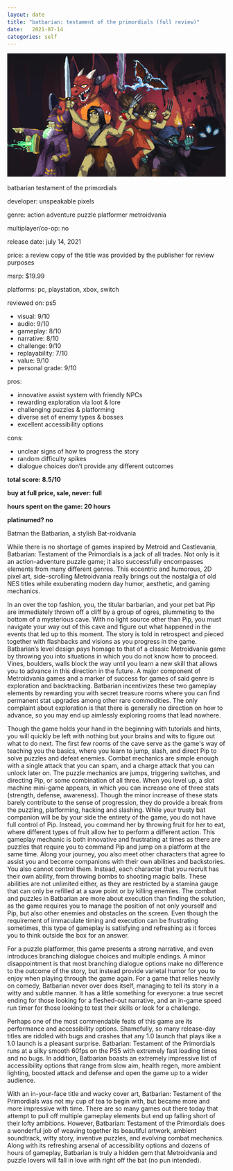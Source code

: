 ```yaml
---
layout: date
title: "batbarian: testament of the primordials (full review)"
date:   2021-07-14
categories: self
---
```


![mos](/assets/img/batbarian.jpg)

batbarian testament of the primordials

developer: unspeakable pixels

genre: action adventure puzzle platformer metroidvania

multiplayer/co-op: no

release date: july 14, 2021

price: a review copy of the title was provided by the publisher for review purposes

msrp: $19.99

platforms: pc, playstation, xbox, switch

reviewed on: ps5

- visual: 9/10
- audio: 9/10
- gameplay: 8/10
- narrative: 8/10
- challenge: 9/10
- replayability: 7/10
- value: 9/10
- personal grade: 9/10

pros:
- innovative assist system with friendly NPCs
- rewarding exploration via loot & lore
- challenging puzzles & platforming
- diverse set of enemy types & bosses
- excellent accessibility options

cons:
- unclear signs of how to progress the story
- random difficulty spikes
- dialogue choices don’t provide any different outcomes

**total score: 8.5/10**

**buy at full price, sale, never: full**

**hours spent on the game: 20 hours**

**platinumed? no**

Batman the Batbarian, a stylish Bat-roidvania

While there is no shortage of games inspired by Metroid and Castlevania, Batbarian: Testament of the Primordials is a jack of all trades. Not only is it an action-adventure puzzle game; it also successfully encompasses elements from many different genres. This eccentric and humorous, 2D pixel art, side-scrolling Metroidvania really brings out the nostalgia of old NES titles while exuberating modern day humor, aesthetic, and gaming mechanics.

In an over the top fashion, you, the titular barbarian, and your pet bat Pip are immediately thrown off a cliff by a group of ogres, plummeting to the bottom of a mysterious cave. With no light source other than Pip, you must navigate your way out of this cave and figure out what happened in the events that led up to this moment. The story is told in retrospect and pieced together with flashbacks and visions as you progress in the game. Batbarian’s level design pays homage to that of a classic Metroidvania game by throwing you into situations in which you do not know how to proceed. Vines, boulders, walls block the way until you learn a new skill that allows you to advance in this direction in the future. A major component of Metroidvania games and a marker of success for games of said genre is exploration and backtracking. Batbarian incentivizes these two gameplay elements by rewarding you with secret treasure rooms where you can find permanent stat upgrades among other rare commodities. The only complaint about exploration is that there is generally no direction on how to advance, so you may end up aimlessly exploring rooms that lead nowhere. 

Though the game holds your hand in the beginning with tutorials and hints, you will quickly be left with nothing but your brains and wits to figure out what to do next. The first few rooms of the cave serve as the game's way of teaching you the basics, where you learn to jump, slash, and direct Pip to solve puzzles and defeat enemies. Combat mechanics are simple enough with a single attack that you can spam, and a charge attack that you can unlock later on. The puzzle mechanics are jumps, triggering switches, and directing Pip, or some combination of all three. When you level up, a slot machine mini-game appears, in which you can increase one of three stats (strength, defense, awareness). Though the minor increase of these stats barely contribute to the sense of progression, they do provide a break from the puzzling, platforming, hacking and slashing. While your trusty bat companion will be by your side the entirety of the game, you do not have full control of Pip. Instead, you command her by throwing fruit for her to eat, where different types of fruit allow her to perform a different action. This gameplay mechanic is both innovative and frustrating at times as there are puzzles that require you to command Pip and jump on a platform at the same time. Along your journey, you also meet other characters that agree to assist you and become companions with their own abilities and backstories. You also cannot control them. Instead, each character that you recruit has their own ability, from throwing bombs to shooting magic balls. These abilities are not unlimited either, as they are restricted by a stamina gauge that can only be refilled at a save point or by killing enemies. The combat and puzzles in Batbarian are more about execution than finding the solution, as the game requires you to manage the position of not only yourself and Pip, but also other enemies and obstacles on the screen. Even though the requirement of immaculate timing and execution can be frustrating sometimes, this type of gameplay is satisfying and refreshing as it forces you to think outside the box for an answer.

For a puzzle platformer, this game presents a strong narrative, and even introduces branching dialogue choices and multiple endings. A minor disappointment is that most branching dialogue options make no difference to the outcome of the story, but instead provide varietal humor for you to enjoy when playing through the game again. For a game that relies heavily on comedy, Batbarian never over does itself, managing to tell its story in a witty and subtle manner. It has a little something for everyone: a true secret ending for those looking for a fleshed-out narrative, and an in-game speed run timer for those looking to test their skills or look for a challenge.

Perhaps one of the most commendable feats of this game are its performance and accessibility options. Shamefully, so many release-day titles are riddled with bugs and crashes that any 1.0 launch that plays like a 1.0 launch is a pleasant surprise. Batbarian: Testament of the Primordials runs at a silky smooth 60fps on the PS5 with extremely fast loading times and no bugs. In addition, Batbarian boasts an extremely impressive list of accessibility options that range from slow aim, health regen, more ambient lighting, boosted attack and defense and open the game up to a wider audience.

With an in-your-face title and wacky cover art, Batbarian: Testament of the Primordials was not my cup of tea to begin with, but became more and more impressive with time. There are so many games out there today that attempt to pull off multiple gameplay elements but end up falling short of their lofty ambitions. However, Batbarian: Testament of the Primordials does a wonderful job of weaving together its beautiful artwork, ambient soundtrack, witty story, inventive puzzles, and evolving combat mechanics. Along with its refreshing arsenal of accessibility options and dozens of hours of gameplay, Batbarian is truly a hidden gem that Metroidvania and puzzle lovers will fall in love with right off the bat (no pun intended).
